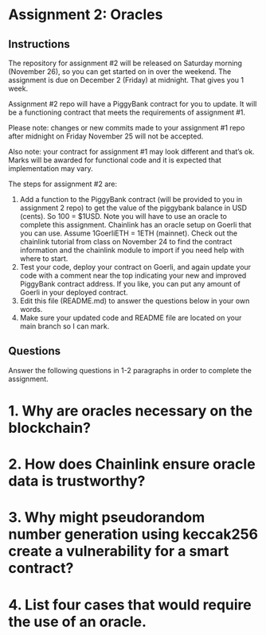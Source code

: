 # Assignment 2: Oracles

## Instructions 

The repository for assignment #2 will be released on Saturday morning (November 26), so you can get started on in over the weekend. The assignment is due on December 2 (Friday) at midnight. That gives you 1 week. 

Assignment #2 repo will have a PiggyBank contract for you to update. It will be a functioning contract that meets the requirements of assignment #1.

Please note: changes or new commits made to your assignment #1 repo after midnight on Friday November 25 will not be accepted.

Also note: your contract for assignment #1 may look different and that’s ok. Marks will be awarded for functional code and it is expected that implementation may vary.

The steps for assignment #2 are:

1.	Add a function to the PiggyBank contract (will be provided to you in assignment 2 repo) to get the value of the piggybank balance in USD (cents). So 100 = $1USD. Note you will have to use an oracle to complete this assignment. Chainlink has an oracle setup on Goerli that you can use. Assume 1GoerliETH = 1ETH (mainnet). Check out the chainlink tutorial from class on November 24 to find the contract information and the chainlink module to import if you need help with where to start. 
2.	Test your code, deploy your contract on Goerli, and again update your code with a comment near the top indicating your new and improved PiggyBank contract address. If you like, you can put any amount of Goerli in your deployed contract.
3.	Edit this file (README.md) to answer the questions below in your own words. 
4.	Make sure your updated code and README file are located on your main branch so I can mark. 

## Questions

Answer the following questions in 1-2 paragraphs in order to complete the assignment. 

# 1. Why are oracles necessary on the blockchain?



# 2. How does Chainlink ensure oracle data is trustworthy? 



# 3. Why might pseudorandom number generation using keccak256 create a vulnerability for a smart contract? 



# 4. List four cases that would require the use of an oracle. 



